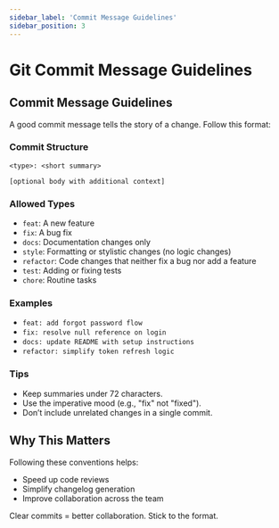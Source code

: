 ```yaml
---
sidebar_label: 'Commit Message Guidelines'
sidebar_position: 3
---
```

# Git Commit Message Guidelines

## Commit Message Guidelines
A good commit message tells the story of a change. Follow this format:

### Commit Structure
```
<type>: <short summary>

[optional body with additional context]
```

### Allowed Types
- `feat`: A new feature
- `fix`: A bug fix
- `docs`: Documentation changes only
- `style`: Formatting or stylistic changes (no logic changes)
- `refactor`: Code changes that neither fix a bug nor add a feature
- `test`: Adding or fixing tests
- `chore`: Routine tasks

### Examples
- `feat: add forgot password flow`
- `fix: resolve null reference on login`
- `docs: update README with setup instructions`
- `refactor: simplify token refresh logic`

### Tips
- Keep summaries under 72 characters.
- Use the imperative mood (e.g., "fix" not "fixed").
- Don’t include unrelated changes in a single commit.

## Why This Matters
Following these conventions helps:
- Speed up code reviews
- Simplify changelog generation
- Improve collaboration across the team

Clear commits = better collaboration. Stick to the format.
